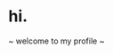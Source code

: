 # hi.

~ welcome to my profile ~



<!---
![Anurag's GitHub stats](https://github-readme-stats.vercel.app/api?username=lant-silva&theme=nord&count_private=true&show_icons=true)
--->
<!---
lant-silva/lant-silva is a ✨ special ✨ repository because its `README.md` (this file) appears on your GitHub profile.
You can click the Preview link to take a look at your changes.
--->
